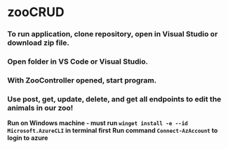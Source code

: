 # zooCRUD
### To run application, clone repository, open in Visual Studio or download zip file.
### Open folder in VS Code or Visual Studio. 
### With ZooController opened, start program. 
### Use post, get, update, delete, and get all endpoints to edit the animals in our zoo! 
**Run on Windows machine - must run `winget install -e --id Microsoft.AzureCLI` in terminal first**
**Run command `Connect-AzAccount` to login to azure**
